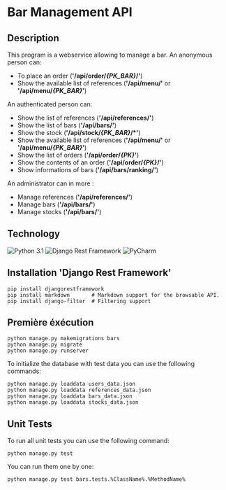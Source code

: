 # Bar Management API

## Description

This program is a webservice allowing to manage a bar.
An anonymous person can:
  - To place an order (**'/api/order/*{PK_BAR}*/'**)
  - Show the available list of references (**'/api/menu/'** or **'/api/menu/*{PK_BAR}*'**)
  
An authenticated person can:
  - Show the list of references (**'/api/references/'**)
  - Show the list of bars (**'/api/bars/'**)
  - Show the stock  (**'/api/stock/*{PK_BAR}*/*'**)
  - Show the available list of references (**'/api/menu/'** or **'/api/menu/*{PK_BAR}*'**)
  - Show the list of orders (**'/api/order/*{PK}*'**)
  - Show the contents of an order (**'/api/order/*{PK}*/'**)
  - Show informations of bars (**'/api/bars/ranking/'**)

An administrator can in more :
  - Manage references (**'/api/references/'**)
  - Manage bars (**'/api/bars/'**)
  - Manage stocks (**'/api/bars/'**)

## Technology

![Python 3.1](https://img.shields.io/badge/dev-Python%203.1-green.svg)
![Django Rest Framework](https://img.shields.io/badge/framework-Django%20Rest%20Framework-yellowgreen.svg)
![PyCharm](https://img.shields.io/badge/IDE-PyCharm-yellow.svg)

## Installation 'Django Rest Framework'

```
pip install djangorestframework
pip install markdown       # Markdown support for the browsable API.
pip install django-filter  # Filtering support
```

## Première éxécution

```
python manage.py makemigrations bars
python manage.py migrate
python manage.py runserver
```

To initialize the database with test data you can use the following commands: 

```
python manage.py loaddata users_data.json
python manage.py loaddata references_data.json
python manage.py loaddata bars_data.json
python manage.py loaddata stocks_data.json
```

## Unit Tests

To run all unit tests you can use the following command:
```
python manage.py test
```

You can run them one by one:
```
python manage.py test bars.tests.%ClassName%.%MethodName%
```